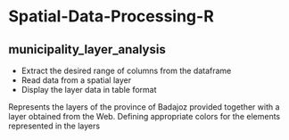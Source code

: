 # Spatial-Data-Processing-R

## municipality_layer_analysis
* Extract the desired range of columns from the dataframe
* Read data from a spatial layer
* Display the layer data in table format


Represents the layers of the province of Badajoz provided together with a layer obtained from the Web. Defining appropriate colors for the elements represented in the layers